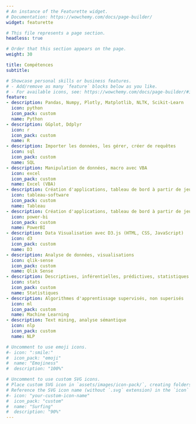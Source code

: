 ```yaml
---
# An instance of the Featurette widget.
# Documentation: https://wowchemy.com/docs/page-builder/
widget: featurette

# This file represents a page section.
headless: true

# Order that this section appears on the page.
weight: 30

title: Compétences
subtitle:

# Showcase personal skills or business features.
# - Add/remove as many `feature` blocks below as you like.
# - For available icons, see: https://wowchemy.com/docs/page-builder/#icons
feature:
- description: Pandas, Numpy, Plotly, Matplotlib, NLTK, Scikit-Learn
  icon: python
  icon_pack: custom
  name: Python
- description: GGplot, Ddplyr
  icon: r
  icon_pack: custom
  name: R
- description: Importer les données, les gérer, créer de requêtes 
  icon: sql
  icon_pack: custom
  name: SQL
- description: Manipulation de données, macro avec VBA
  icon: excel
  icon_pack: custom
  name: Excel (VBA)
- description: Création d'applications, tableau de bord à partir de jeu de données
  icon: tableau-software
  icon_pack: custom
  name: Tableau
- description: Création d'applications, tableau de bord à partir de jeu de données
  icon: power-bi
  icon_pack: custom
  name: PowerBI
- description: Data Visualisation avec D3.js (HTML, CSS, JavaScript)
  icon: d3
  icon_pack: custom
  name: D3
- description: Analyse de données, visualisations
  icon: qlik-sense
  icon_pack: custom
  name: Qlik Sense
- description: Descriptives, inférentielles, prédictives, statistiques appliquées
  icon: stats
  icon_pack: custom
  name: Statistiques
- description: Algorithmes d'apprentissage supervisés, non superisés
  icon: ml
  icon_pack: custom
  name: Machine Learning
- description: Text mining, analyse sémantique
  icon: nlp
  icon_pack: custom
  name: NLP

# Uncomment to use emoji icons.
#- icon: ":smile:"
#  icon_pack: "emoji"
#  name: "Emojiness"
#  description: "100%"  

# Uncomment to use custom SVG icons.
# Place custom SVG icon in `assets/images/icon-pack/`, creating folders if necessary.
# Reference the SVG icon name (without `.svg` extension) in the `icon` field.
#- icon: "your-custom-icon-name"
#  icon_pack: "custom"
#  name: "Surfing"
#  description: "90%"
---
```

